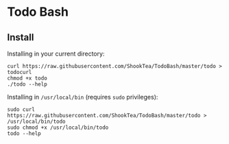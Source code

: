 # Todo Bash

## Install

Installing in your current directory:
```
curl https://raw.githubusercontent.com/ShookTea/TodoBash/master/todo > todocurl
chmod +x todo
./todo --help
```

Installing in `/usr/local/bin` (requires `sudo` privileges):
```
sudo curl https://raw.githubusercontent.com/ShookTea/TodoBash/master/todo > /usr/local/bin/todo
sudo chmod +x /usr/local/bin/todo
todo --help 
```

